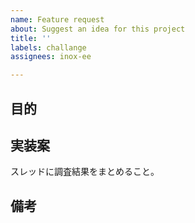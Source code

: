 ```yaml
---
name: Feature request
about: Suggest an idea for this project
title: ''
labels: challange
assignees: inox-ee

---
```


## 目的

## 実装案

スレッドに調査結果をまとめること。

## 備考

